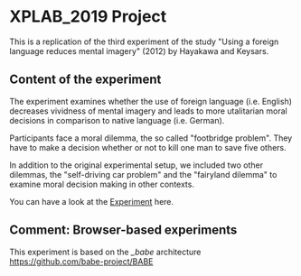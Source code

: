 # XPLAB_2019 Project

This is a replication of the third experiment of the study "Using a foreign language reduces mental imagery" (2012) by Hayakawa and Keysars.

## Content of the experiment
The experiment examines whether the use of foreign language (i.e. English) decreases vividness of mental imagery and leads to more utalitarian moral decisions 
in comparison to native language (i.e. German).

Participants face a moral dilemma, the so called "footbridge problem". They have to make a decision whether or not to kill one man to save five others. 

In addition to the original experimental setup, we included two other dilemmas, the "self-driving car problem" and the "fairyland dilemma" to examine moral decision making in other contexts.

You can have a look at the [Experiment](https://miladrouygari.github.io/Project-2.0/index.html) here.

## Comment: Browser-based experiments
This experiment is based on the *_babe* architecture
https://github.com/babe-project/BABE
